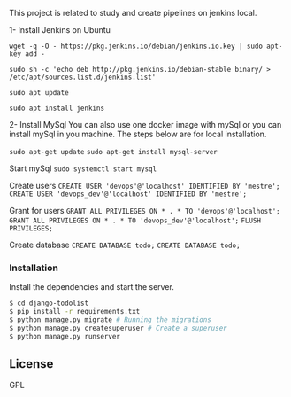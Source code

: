This project is related to study and create pipelines on jenkins local.

1- Install Jenkins on Ubuntu

```wget -q -O - https://pkg.jenkins.io/debian/jenkins.io.key | sudo apt-key add -```

```sudo sh -c 'echo deb http://pkg.jenkins.io/debian-stable binary/ > /etc/apt/sources.list.d/jenkins.list'```

```sudo apt update```

```sudo apt install jenkins```

2- Install MySql
You can also use one docker image with mySql or you can install mySql in you machine. The steps below are for local installation.

```sudo apt-get update```
```sudo apt-get install mysql-server```

Start mySql
```sudo systemctl start mysql```

Create users
```CREATE USER 'devops'@'localhost' IDENTIFIED BY 'mestre';```
```CREATE USER 'devops_dev'@'localhost' IDENTIFIED BY 'mestre';```

Grant for users
```GRANT ALL PRIVILEGES ON * . * TO 'devops'@'localhost';```
```GRANT ALL PRIVILEGES ON * . * TO 'devops_dev'@'localhost';```
```FLUSH PRIVILEGES;```

Create database
```CREATE DATABASE todo;```
```CREATE DATABASE todo;```

### Installation

Install the dependencies and start the server.

```sh
$ cd django-todolist
$ pip install -r requirements.txt
$ python manage.py migrate # Running the migrations
$ python manage.py createsuperuser # Create a superuser
$ python manage.py runserver
```




License
----

GPL
